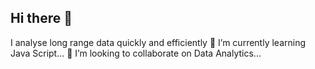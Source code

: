 ## Hi there 👋
I analyse long range data quickly and efficiently
🌱 I’m currently learning Java Script...
👯 I’m looking to collaborate on Data Analytics...
<!--
**Hillary-Moneme/Hillary-Moneme** is a ✨ _special_ ✨ repository because its `README.md` (this file) appears on your GitHub profile.

Here are some ideas to get you started:

- 🔭 I’m currently working on ...
- 🌱 I’m currently learning Java Script...
- 👯 I’m looking to collaborate on Data Analytics...
- 🤔 I’m looking for help with ...
- 💬 Ask me about ...
- 📫 How to reach me: ...
- 😄 Pronouns: ...
- ⚡ Fun fact: ...
-->
